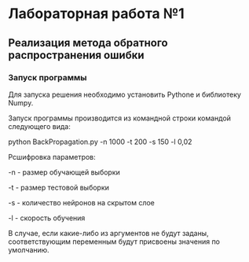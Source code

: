 # Лабораторная работа №1
## Реализация метода обратного распространения ошибки

### Запуск программы
 Для запуска решения необходимо установить Pythone и библиотеку Numpy.

 Запуск программы производится из командной строки командой следующего вида:

 python BackPropagation.py -n 1000 -t 200 -s 150 -l 0,02
 
 Рсшифровка параметров:
 
 -n - размер обучающей выборки
 
 -t - размер тестовой выборки
 
 -s - количество нейронов на скрытом слое
 
 -l - скорость обучения
 
 В случае, если какие-либо из аргументов не будут заданы, соответствующим переменным будут присвоены значения по умолчанию.